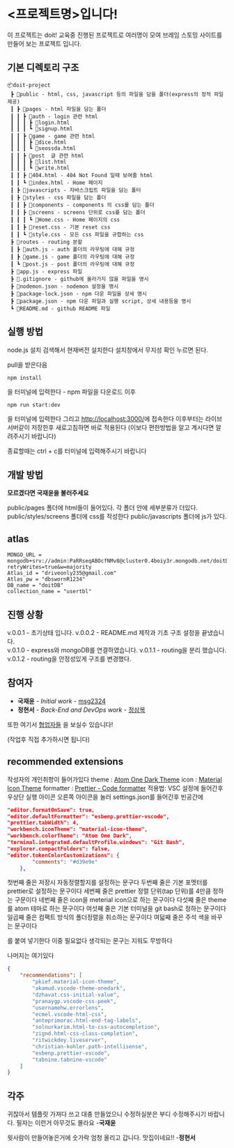 # <프로젝트명>입니다!

이 프로젝트는 doit! 교육중 진행된 프로젝트로 여러명이 모여 브레임 스토밍 사이트를 만들어 보는 프로젝트 입니다.

## 기본 디렉토리 구조

```
📦doit-project
 ┣ 📂public - html, css, javascript 등의 파일을 담을 폴더(express의 정적 파일 제공)
 ┃ ┣ 📂pages - html 파일을 담는 폴더
 ┃ ┃ ┣ 📂auth - login 관련 html
 ┃ ┃ ┃ ┣ 📜login.html
 ┃ ┃ ┃ ┗ 📜signup.html
 ┃ ┃ ┣ 📂game - game 관련 html
 ┃ ┃ ┃ ┣ 📜dice.html
 ┃ ┃ ┃ ┗ 📜seossda.html
 ┃ ┃ ┣ 📂post  글 관련 html
 ┃ ┃ ┃ ┣ 📜list.html
 ┃ ┃ ┃ ┗ 📜write.html
 ┃ ┃ ┣ 📜404.html - 404 Not Found 일때 보여줄 html
 ┃ ┃ ┗ 📜index.html - Home 페이지
 ┃ ┣ 📂javascripts - 자바스크립트 파일을 담는 폴터
 ┃ ┣ 📂styles - css 파일을 담는 폴더
 ┃ ┃ ┣ 📂components - components 의 css를 담는 폴더
 ┃ ┃ ┣ 📂screens - screens 단위로 css를 담는 폴더
 ┃ ┃ ┃ ┗ 📜Home.css - Home 페이지의 css
 ┃ ┃ ┣ 📜reset.css - 기본 reset css
 ┃ ┃ ┗ 📜style.css - 모든 css 파일을 규합하는 css
 ┣ 📂routes - routing 분할
 ┃ ┣ 📜auth.js - auth 폴더의 라우팅에 대해 규정
 ┃ ┣ 📜game.js - game 폴더의 라우팅에 대해 규정
 ┃ ┗ 📜post.js - post 폴더의 라우팅에 대해 규정
 ┣ 📜app.js - express 파일
 ┣ 📜.gitignore - github에 올라가지 않을 파일을 명시
 ┣ 📜nodemon.json - nodemon 설정을 명시
 ┣ 📜package-lock.json - npm 다운 파일을 상세 명시
 ┣ 📜package.json - npm 다운 파일과 실행 script, 상세 내용등을 명시
 ┗ 📜README.md - github README 파일
```

## 실행 방법

node.js 설치 검색해서 현재버전 설치한다 설치창에서 무지성 확인 누르면 된다.

pull을 받은다음

```console
npm install
```

을 터미널에 입력한다 - npm 파일을 다운로드
이후

```console
npm run start:dev
```

을 터미널에 입력한다 그리고 [http://localhost:3000/](http://localhost:3000/)에 접속한다
이후부터는 라이브 서버같이 저장한후 새로고침하면 바로 적용된다
(이보다 편한방법을 알고 계시다면 알려주시기 바랍니다)

종료할때는 ctrl + c를 터미널에 입력해주시기 바랍니다

## 개발 방법

**모르겠다면 국재윤을 불러주세요**

public/pages 폴더에 html들이 들어있다. 각 폴더 안에 세부분류가 더있다.
public/styles/screens 폴더에 css를 작성한다
public/javascripts 폴더에 js가 있다.

## atlas

```Dotenv
MONGO_URL = mongodb+srv://admin:PaRRseqABOcfNMv8@cluster0.4boiy3r.mongodb.net/doitDB?retryWrites=true&w=majority
Atlas_id = "driveonly235@gmail.com"
Atlas_pw = "dbswornR1234"
DB_name = "doitDB"
collection_name = "usertbl"
```

## 진행 상황

v.0.0.1 - 초기상태 입니다.
v.0.0.2 - README.md 제작과 기초 구조 설정을 끝냈습니다.
<br>
v.0.1.0 - express와 mongoDB를 연결하였습니다.
v.0.1.1 - routing을 분리 했습니다.
v.0.1.2 - routing을 안정성있게 구조를 변경했다.

## 참여자

-   **국재윤** - _Initial work_ - [msg2324](https://github.com/igiza1213)
-   **정현서** - _Back-End and DevOps work_ - [정삼복](https://github.com/NANONANDFLASH)

또한 여기서 [협업자들](https://github.com/SRH-doit) 을 보실수 있습니다!

(작업후 직접 추가하시면 됩니다)

## recommended extensions

작성자의 개인취향이 들어가있다
theme : [Atom One Dark Theme](https://marketplace.visualstudio.com/items?itemName=akamud.vscode-theme-onedark)
icon : [Material Icon Theme](https://marketplace.visualstudio.com/items?itemName=PKief.material-icon-theme)
formatter : [Prettier - Code formatter](https://marketplace.visualstudio.com/items?itemName=esbenp.prettier-vscode)
적용법: VSC 설정에 들어간후 우상단 실행 아이콘 오른쪽 아이콘을 눌러 settings.json를 들어간후 빈공간에

```json
"editor.formatOnSave": true,
"editor.defaultFormatter": "esbenp.prettier-vscode",
"prettier.tabWidth": 4,
"workbench.iconTheme": "material-icon-theme",
"workbench.colorTheme": "Atom One Dark",
"terminal.integrated.defaultProfile.windows": "Git Bash",
"explorer.compactFolders": false,
"editor.tokenColorCustomizations": {
        "comments": "#d39e9e"
    },
```

첫번째 줄은 저장시 자동정렬할지를 설정하는 문구다
두번째 줄은 기본 포멧터를 prettier로 설정하는 문구이다
세번째 줄은 prettier 정렬 단위(tap 단위)를 4만큼 정하는 구문이다
네번째 줄은 icon을 meterial icon으로 하는 문구이다
다섯째 줄은 theme를 atom 테마로 하는 문구이다
여섯째 줄은 기본 터미널을 git bash로 정하는 문구이다
일곱째 줄은 컴팩트 방식의 폴더정렬을 취소하는 문구이다
여덟째 줄은 주석 색을 바꾸는 문구이다

를 붙여 넣기한다 이중 필요없다 생각되는 문구는 지워도 무방하다

나머지는 여기있다

```json
{
    "recommendations": [
        "pkief.material-icon-theme",
        "akamud.vscode-theme-onedark",
        "dzhavat.css-initial-value",
        "pranaygp.vscode-css-peek",
        "usernamehw.errorlens",
        "ecmel.vscode-html-css",
        "anteprimorac.html-end-tag-labels",
        "solnurkarim.html-to-css-autocompletion",
        "zignd.html-css-class-completion",
        "ritwickdey.liveserver",
        "christian-kohler.path-intellisense",
        "esbenp.prettier-vscode",
        "tabnine.tabnine-vscode"
    ]
}
```

## 각주

귀찮아서 템플릿 가져다 쓰고 대충 만들었으니 수정하실분은 부디 수정해주시기 바랍니다.
필자는 이런거 아무것도 몰라요 -**국재윤**

윗사람이 만들어놓은거에 숫가락 엄청 올리고 갑니다.
맛집이네요!! -**정현서**

<!-- These instructions will get you a copy of the project up and running on your local machine for development and testing purposes. See deployment for notes on how to deploy the project on a live system. -->

<!-- ### Prerequisites

What things you need to install the software and how to install them

````

Give examples

```

### Installing

A step by step series of examples that tell you how to get a development env running

Say what the step will be

```

Give the example

```

And repeat

```

until finished

```

End with an example of getting some data out of the system or using it for a little demo

## Running the tests

Explain how to run the automated tests for this system

### Break down into end to end tests

Explain what these tests test and why

```

Give an example

```

### And coding style tests

Explain what these tests test and why

```

Give an example

```-->

<!-- ## Deployment

Add additional notes about how to deploy this on a live system

## Built With

* [Dropwizard](http://www.dropwizard.io/1.0.2/docs/) - The web framework used
* [Maven](https://maven.apache.org/) - Dependency Management
* [ROME](https://rometools.github.io/rome/) - Used to generate RSS Feeds

## Contributing

Please read [CONTRIBUTING.md](https://gist.github.com/PurpleBooth/b24679402957c63ec426) for details on our code of conduct, and the process for submitting pull requests to us.

## Versioning

We use [SemVer](http://semver.org/) for versioning. For the versions available, see the [tags on this repository](https://github.com/your/project/tags).  -->

```

```
